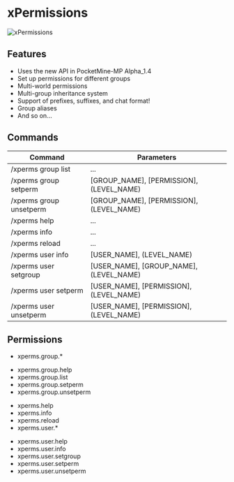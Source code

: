# xPermissions

![xPermissions](https://raw.githubusercontent.com/64FF00/xPermissions/master/xPermissions.png)

## Features

- Uses the new API in PocketMine-MP Alpha_1.4
- Set up permissions for different groups
- Multi-world permissions
- Multi-group inheritance system
- Support of prefixes, suffixes, and chat format!
- Group aliases
- And so on...

## Commands


| Command | Parameters |
| ------- | ---------- |
| /xperms group list | ... |
| /xperms group setperm | [GROUP_NAME], [PERMISSION], (LEVEL_NAME) |
| /xperms group unsetperm | [GROUP_NAME], [PERMISSION], (LEVEL_NAME) |
| /xperms help | ... | 
| /xperms info | ... | 
| /xperms reload | ... | 
| /xperms user info | [USER_NAME], (LEVEL_NAME) |
| /xperms user setgroup | [USER_NAME], [GROUP_NAME], (LEVEL_NAME) | 
| /xperms user setperm | [USER_NAME], [PERMISSION], (LEVEL_NAME) | 
| /xperms user unsetperm | [USER_NAME], [PERMISSION], (LEVEL_NAME) | 
 
## Permissions

- xperms.group.*
 * xperms.group.help
 * xperms.group.list
 * xperms.group.setperm
 * xperms.group.unsetperm
- xperms.help
- xperms.info
- xperms.reload
- xperms.user.*
 * xperms.user.help
 * xperms.user.info
 * xperms.user.setgroup
 * xperms.user.setperm
 * xperms.user.unsetperm
